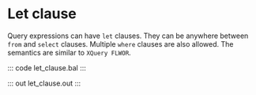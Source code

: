 # Let clause

Query expressions can have `let` clauses. They can be anywhere between `from` and `select` clauses. Multiple `where` clauses are also allowed. The semantics are similar to `XQuery FLWOR`.

::: code let_clause.bal :::

::: out let_clause.out :::